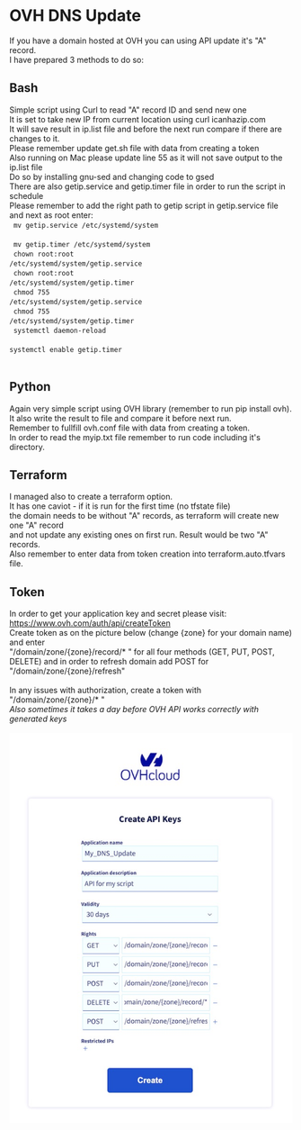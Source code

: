 # OVH DNS Update
If you have a domain hosted at OVH you can using API update it's "A" record. <br>
I have prepared 3 methods to do so: <br>

## Bash
Simple script using Curl to read "A" record ID and send new one <br>
It is set to take new IP from current location using curl icanhazip.com <br>
It will save result in ip.list file and before the next run compare if there are changes to it. <br>
Please remember update get.sh file with data from creating a token<br>
Also running on Mac please update line 55 as it will not save output to the ip.list file <br>
Do so by installing gnu-sed and changing code to gsed <br>
There are also getip.service and getip.timer file in order to run the script in schedule <br>
Please remember to add the right path to getip script in getip.service file and next as root enter: <br>
<code>
mv getip.service /etc/systemd/system <br>
mv getip.timer /etc/systemd/system <br>
chown root:root /etc/systemd/system/getip.service <br>
chown root:root /etc/systemd/system/getip.timer <br>
chmod 755 /etc/systemd/system/getip.service <br>
chmod 755 /etc/systemd/system/getip.timer <br>
systemctl daemon-reload <br>
systemctl enable getip.timer <br>
</code>

## Python
Again very simple script using OVH library (remember to run pip install ovh). <br>
It also write the result to file and compare it before next run. <br>
Remember to fullfill ovh.conf file with data from creating a token. <br>
In order to read the myip.txt file remember to run code including it's directory. <br>
## Terraform
I managed also to create a terraform option. <br>
It has one caviot - if it is run for the first time (no tfstate file) <br>
the domain needs to be without "A" records, as terraform will create new one "A" record <br> and not update any existing ones on first run. Result would be two "A" records. <br>
Also remember to enter data from token creation into terraform.auto.tfvars file.<br>

## Token
In order to get your application key and secret please visit: https://www.ovh.com/auth/api/createToken <br>
Create token as on the picture below (change {zone} for your domain name) and enter <br>
"/domain/zone/{zone}/record/* " for all four methods (GET, PUT, POST, DELETE) and in order to refresh domain add POST for "/domain/zone/{zone}/refresh" <br><br>
In any issues with authorization, create a token with "/domain/zone/{zone}/* "<br>
<i>Also sometimes it takes a day before OVH API works correctly with generated keys</i> <br><br>
![Token image](token.jpg "Token")